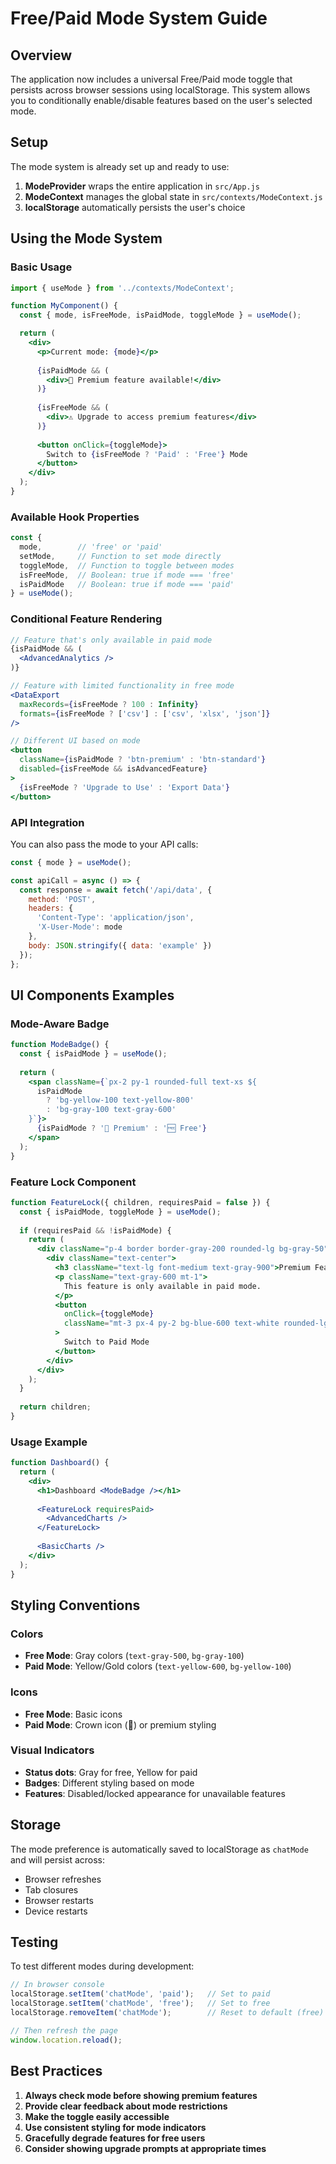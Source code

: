 # Free/Paid Mode System Guide

## Overview

The application now includes a universal Free/Paid mode toggle that persists across browser sessions using localStorage. This system allows you to conditionally enable/disable features based on the user's selected mode.

## Setup

The mode system is already set up and ready to use:

1. **ModeProvider** wraps the entire application in `src/App.js`
2. **ModeContext** manages the global state in `src/contexts/ModeContext.js`
3. **localStorage** automatically persists the user's choice

## Using the Mode System

### Basic Usage

```jsx
import { useMode } from '../contexts/ModeContext';

function MyComponent() {
  const { mode, isFreeMode, isPaidMode, toggleMode } = useMode();

  return (
    <div>
      <p>Current mode: {mode}</p>
      
      {isPaidMode && (
        <div>🎉 Premium feature available!</div>
      )}
      
      {isFreeMode && (
        <div>⚠️ Upgrade to access premium features</div>
      )}
      
      <button onClick={toggleMode}>
        Switch to {isFreeMode ? 'Paid' : 'Free'} Mode
      </button>
    </div>
  );
}
```

### Available Hook Properties

```jsx
const {
  mode,        // 'free' or 'paid'
  setMode,     // Function to set mode directly
  toggleMode,  // Function to toggle between modes
  isFreeMode,  // Boolean: true if mode === 'free'
  isPaidMode   // Boolean: true if mode === 'paid'
} = useMode();
```

### Conditional Feature Rendering

```jsx
// Feature that's only available in paid mode
{isPaidMode && (
  <AdvancedAnalytics />
)}

// Feature with limited functionality in free mode
<DataExport 
  maxRecords={isFreeMode ? 100 : Infinity}
  formats={isFreeMode ? ['csv'] : ['csv', 'xlsx', 'json']}
/>

// Different UI based on mode
<button 
  className={isPaidMode ? 'btn-premium' : 'btn-standard'}
  disabled={isFreeMode && isAdvancedFeature}
>
  {isFreeMode ? 'Upgrade to Use' : 'Export Data'}
</button>
```

### API Integration

You can also pass the mode to your API calls:

```jsx
const { mode } = useMode();

const apiCall = async () => {
  const response = await fetch('/api/data', {
    method: 'POST',
    headers: {
      'Content-Type': 'application/json',
      'X-User-Mode': mode
    },
    body: JSON.stringify({ data: 'example' })
  });
};
```

## UI Components Examples

### Mode-Aware Badge

```jsx
function ModeBadge() {
  const { isPaidMode } = useMode();
  
  return (
    <span className={`px-2 py-1 rounded-full text-xs ${
      isPaidMode 
        ? 'bg-yellow-100 text-yellow-800' 
        : 'bg-gray-100 text-gray-600'
    }`}>
      {isPaidMode ? '👑 Premium' : '🆓 Free'}
    </span>
  );
}
```

### Feature Lock Component

```jsx
function FeatureLock({ children, requiresPaid = false }) {
  const { isPaidMode, toggleMode } = useMode();
  
  if (requiresPaid && !isPaidMode) {
    return (
      <div className="p-4 border border-gray-200 rounded-lg bg-gray-50">
        <div className="text-center">
          <h3 className="text-lg font-medium text-gray-900">Premium Feature</h3>
          <p className="text-gray-600 mt-1">
            This feature is only available in paid mode.
          </p>
          <button 
            onClick={toggleMode}
            className="mt-3 px-4 py-2 bg-blue-600 text-white rounded-lg hover:bg-blue-700"
          >
            Switch to Paid Mode
          </button>
        </div>
      </div>
    );
  }
  
  return children;
}
```

### Usage Example

```jsx
function Dashboard() {
  return (
    <div>
      <h1>Dashboard <ModeBadge /></h1>
      
      <FeatureLock requiresPaid>
        <AdvancedCharts />
      </FeatureLock>
      
      <BasicCharts />
    </div>
  );
}
```

## Styling Conventions

### Colors
- **Free Mode**: Gray colors (`text-gray-500`, `bg-gray-100`)
- **Paid Mode**: Yellow/Gold colors (`text-yellow-600`, `bg-yellow-100`)

### Icons
- **Free Mode**: Basic icons
- **Paid Mode**: Crown icon (👑) or premium styling

### Visual Indicators
- **Status dots**: Gray for free, Yellow for paid
- **Badges**: Different styling based on mode
- **Features**: Disabled/locked appearance for unavailable features

## Storage

The mode preference is automatically saved to localStorage as `chatMode` and will persist across:
- Browser refreshes
- Tab closures
- Browser restarts
- Device restarts

## Testing

To test different modes during development:

```javascript
// In browser console
localStorage.setItem('chatMode', 'paid');   // Set to paid
localStorage.setItem('chatMode', 'free');   // Set to free
localStorage.removeItem('chatMode');        // Reset to default (free)

// Then refresh the page
window.location.reload();
```

## Best Practices

1. **Always check mode before showing premium features**
2. **Provide clear feedback about mode restrictions**
3. **Make the toggle easily accessible**
4. **Use consistent styling for mode indicators**
5. **Gracefully degrade features for free users**
6. **Consider showing upgrade prompts at appropriate times** 